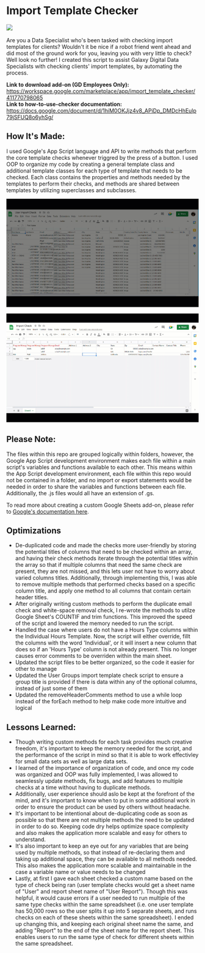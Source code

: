 # Import Template Checker

![](https://media.giphy.com/media/aNqEFrYVnsS52/giphy.gif)

Are you a Data Specialist who's been tasked with checking import templates for clients? Wouldn't it be nice if a robot friend went ahead and did most of the ground work for you, leaving you with very little to check? Well look no further! I created this script to assist Galaxy Digital Data Specialists with checking clients' import templates, by automating the process.

**Link to download add-on (GD Employees Only):** https://workspace.google.com/marketplace/app/import_template_checker/411770798065</br>
**Link to how-to-use-checker documentation:** https://docs.google.com/document/d/1hiM0OKJjz4v8_APiDp_DMDcHhEulp79jSFUQ8o6yhSg/

## How It's Made:
I used Google's App Script language and API to write methods that perform the core template checks whenever triggred by the press of a button. I used OOP to organize my code by creating a general template class and additional template classes for each type of template that needs to be checked. Each class contains the properties and methods needed by the templates to perform their checks, and methods are shared between templates by utilizing superclasses and subclasses. 

![](gifs/importScriptGif.gif)

![](gifs/importProgramsCheckGif.gif)
<br/>

## **Please Note:** 
The files within this repo are grouped logically within folders, however, the Google App Script development environment makes each file within a main script's variables and functions available to each other. This means within the App Script development environment, each file within this repo would not be contained in a folder, and no import or export statements would be needed in order to share the variables and functions between each file. Additionally, the .js files would all have an extension of .gs. 

To read more about creating a custom Google Sheets add-on, please refer to [Google's documentation here](https://developers.google.com/apps-script/add-ons/editors/sheets).
<br/>

## Optimizations
<ul>
  <li>De-duplicated code and made the checks more user-friendly by storing the potential titles of columns that need to be checked within an array, and having their check methods iterate through the potential titles within the array so that if multiple columns that need the same check are present, they are not missed, and this lets user not have to worry about varied columns titles. Additionally, through implementing this, I was able to remove multiple methods that performed checks based on a specific column title, and apply one method to all columns that contain certain header titles. </li>
  <li>After originally writing custom methods to perform the duplicate email check and white-space removal check, I re-wrote the methods to utilze Google Sheet's COUNTIF and trim functions. This improved the speed of the script and lowered the memory needed to run the script.</li>
  <li>Handled the case where users do not have a Hours Type columns within the Individual Hours Template. Now, the script will either override, fillt the columns with the word 'Individual', or it will insert a new column that does so if an 'Hours Type' column is not already present. This no longer causes error comments to be overriden within the main sheet.
  </li>
  <li>Updated the script files to be better organized, so the code it easier for other to manage
  </li>
  <li>Updated the User Groups import template check script to ensure a group title is provided if there is data within any of the optional columns, instead of just some of them
  </li>
  <li>Updated the removeHeaderComments method to use a while loop instead of the forEach method to help make code more intuitive and logical
  </li>
</ul>


## Lessons Learned:
<ul>
  <li>Though writing custom methods for each task provides much creative freedom, it's important to keep the memory needed for the script, and the performance of the script in mind so that it is able to work effectivley for small data sets as well as large data sets.</li>
  <li>I learned of the importance of organization of code, and once my code was organized and OOP was fully implemented, I was allowed to seamlessly update methods, fix bugs, and add features to multiple checks at a time without having to duplicate methods.</li>
  <li>Additionally, user experience should aslo be kept at the forefront of the mind, and it's important to know when to put in some additional work in order to ensure the product can be used by others without headache.</li>
  <li>It's important to be intentional about de-duplicating code as soon as possible so that there are not multiple methods the need to be updated in order to do so. Keeping code dry helps optimize space complexity and also makes the application more scalable and easy for others to understand.
  </li>
  <li>It's also important to keep an eye out for any variables that are being used by multiple methods, so that instead of re-declaring them and taking up additional space, they can be available to all methods needed. This also makes the application more scalable and maintainable in the case a variable name or value needs to be changed
  </li>
  <li>Lastly, at first I gave each sheet checked a custom name based on the type of check being ran (user template checks would get a sheet name of "User" and report sheet name of "User Report"). Though this was helpful, it would cause errors if a user needed to run multiple of the same type checks within the same spreadsheet (i.e. one user template has 50,000 rows so the user splits it up into 5 separate sheets, and runs checks on each of these sheets within the same spreadsheet). I ended up changing this, and keeping each original sheet name the same, and adding "Report" to the end of the sheet name for the report sheet. This enables users to run the same type of check for different sheets within the same spreadsheet.</li>
</ul>
    
